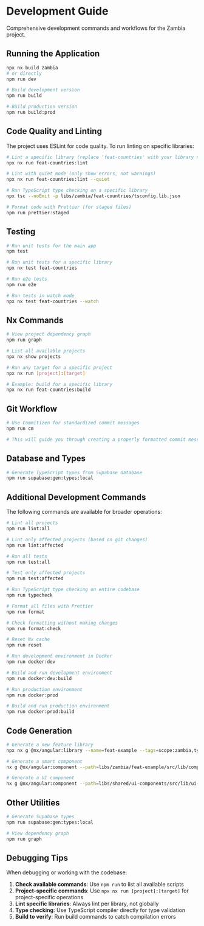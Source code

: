 # Development Guide

Comprehensive development commands and workflows for the Zambia project.

## Running the Application

```bash
npx nx build zambia
# or directly
npm run dev

# Build development version
npm run build

# Build production version
npm run build:prod

```

## Code Quality and Linting

The project uses ESLint for code quality. To run linting on specific libraries:

```bash
# Lint a specific library (replace 'feat-countries' with your library name)
npx nx run feat-countries:lint

# Lint with quiet mode (only show errors, not warnings)
npx nx run feat-countries:lint --quiet

# Run TypeScript type checking on a specific library
npx tsc --noEmit -p libs/zambia/feat-countries/tsconfig.lib.json

# Format code with Prettier (for staged files)
npm run prettier:staged
```

## Testing

```bash
# Run unit tests for the main app
npm test

# Run unit tests for a specific library
npx nx test feat-countries

# Run e2e tests
npm run e2e

# Run tests in watch mode
npx nx test feat-countries --watch
```

## Nx Commands

```bash
# View project dependency graph
npm run graph

# List all available projects
npx nx show projects

# Run any target for a specific project
npx nx run [project]:[target]

# Example: build for a specific library
npx nx run feat-countries:build
```

## Git Workflow

```bash
# Use Commitizen for standardized commit messages
npm run cm

# This will guide you through creating a properly formatted commit message
```

## Database and Types

```bash
# Generate TypeScript types from Supabase database
npm run supabase:gen:types:local
```

## Additional Development Commands

The following commands are available for broader operations:

```bash
# Lint all projects
npm run lint:all

# Lint only affected projects (based on git changes)
npm run lint:affected

# Run all tests
npm run test:all

# Test only affected projects
npm run test:affected

# Run TypeScript type checking on entire codebase
npm run typecheck

# Format all files with Prettier
npm run format

# Check formatting without making changes
npm run format:check

# Reset Nx cache
npm run reset
```

```bash
# Run development environment in Docker
npm run docker:dev

# Build and run development environment
npm run docker:dev:build

# Run production environment
npm run docker:prod

# Build and run production environment
npm run docker:prod:build
```

## Code Generation

```bash
# Generate a new feature library
npx nx g @nx/angular:library --name=feat-example --tags=scope:zambia,type:feat --directory=libs/zambia/feat-example

# Generate a smart component
nx g @nx/angular:component --path=libs/zambia/feat-example/src/lib/components/smart/example --export=true --changeDetection=OnPush --inlineStyle=true --inlineTemplate=true --name=example --type=smart-component

# Generate a UI component
nx g @nx/angular:component --path=libs/shared/ui-components/src/lib/ui-components/example --export=true --changeDetection=OnPush --inlineStyle=true --inlineTemplate=true --name=example --type=ui-component
```

## Other Utilities

```bash
# Generate Supabase types
npm run supabase:gen:types:local

# View dependency graph
npm run graph
```

## Debugging Tips

When debugging or working with the codebase:

1. **Check available commands**: Use `npm run` to list all available scripts
2. **Project-specific commands**: Use `npx nx run [project]:[target]` for project-specific operations
3. **Lint specific libraries**: Always lint per library, not globally
4. **Type checking**: Use TypeScript compiler directly for type validation
5. **Build to verify**: Run build commands to catch compilation errors

